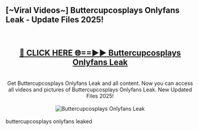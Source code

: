 <h2>[~Viral Videos~] Buttercupcosplays Onlyfans Leak - Update Files 2025!</h2>
<br>
<div align="center">
<h2><a href="https://betterlinks.top/A2PfLJ" rel="nofollow">🔴 CLICK HERE 🌐==►► Buttercupcosplays Onlyfans Leak</a></h2>
<br>
Get Buttercupcosplays Onlyfans Leak and all content. Now you can access all videos and pictures of Buttercupcosplays Onlyfans Leak. New Updated Files 2025!
<br>
<br>
<a href="https://betterlinks.top/A2PfLJ" rel="nofollow" data-target="animated-image.originalLink"><img src="https://i.ibb.co.com/WyWwxjT/player-gif2.gif" alt="Buttercupcosplays Onlyfans Leak" style="max-width: 100%; display: inline-block;" data-target="animated-image.originalImage"></a>
</div>
<br>
buttercupcosplays onlyfans leaked